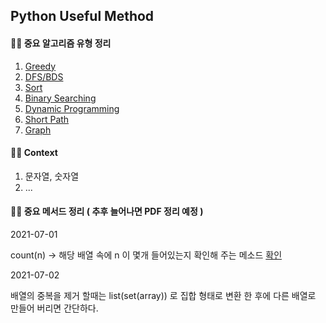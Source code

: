 ## Python Useful Method

#### 🙋‍♂️ 중요 알고리즘 유형 정리

1. [Greedy](https://github.com/jasper-oh/coding-test-algorithm)
2. [DFS/BDS](https://github.com/jasper-oh/coding-test-algorithm)
3. [Sort](https://github.com/jasper-oh/coding-test-algorithm)
4. [Binary Searching](https://github.com/jasper-oh/coding-test-algorithm)
5. [Dynamic Programming](https://github.com/jasper-oh/coding-test-algorithm)
6. [Short Path](https://github.com/jasper-oh/coding-test-algorithm)
7. [Graph](https://github.com/jasper-oh/coding-test-algorithm)

#### 🙋‍♂️ Context

1. 문자열, 숫자열
2. ...

#### 🙋‍♂️ 중요 메서드 정리 ( 추후 늘어나면 PDF 정리 예정 )

2021-07-01

count(n) -> 해당 배열 속에 n 이 몇개 들어있는지 확인해 주는 메소드
[확인](https://www.geeksforgeeks.org/python-list-function-count/)

2021-07-02

배열의 중복을 제거 할때는 list(set(array)) 로 집합 형태로 변환 한 후에 다른 배열로 만들어 버리면 간단하다.
